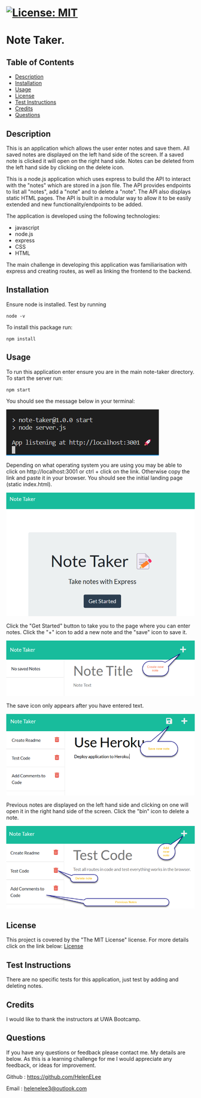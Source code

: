 
  # [![License: MIT](https://img.shields.io/badge/License-MIT-yellow.svg)](https://opensource.org/licenses/MIT)

  # Note Taker.

  ## Table of Contents
 - [Description](#description)
 - [Installation](#installation)
 - [Usage](#usage)
 - [License](#license)
 - [Test Instructions](#test-instructions)
 - [Credits](#credits)
 - [Questions](#questions)
  
  ## Description
  This is an application which allows the user enter notes and save them. All saved notes are displayed on the left hand side of the screen. If a saved note is clicked it will open on the right hand side. Notes can be deleted from the left hand side by clicking on the delete icon.
  
  This is a node.js application which uses express to build the API to interact with the "notes" which are stored in a json file. The API provides endpoints to list all "notes", add a "note" and to delete a "note". The API also displays static HTML pages. The API is built in a modular way to allow it to be easily extended and new functionality/endpoints to be added.
  
  The application is developed using the following technologies:
  - javascript
  - node.js
  - express
  - CSS
  - HTML

  The main challenge in developing this application was familiarisation with express and creating routes, as well as linking the frontend to the backend.


  ## Installation
  Ensure node is installed. Test by running 
  ```
  node -v
  ```

  To install this package run:
  ```
  npm install
  ```

  ## Usage
  To run this application enter ensure you are in the main note-taker directory. To start the server run:
```
npm start
```
You should see the message below in your terminal:

![Here is a screenshot showing the server started in the terminal.](./public/assets/images/server-started.png)

Depending on what operating system you are using you may be able to click on http://localhost:3001 or ctrl + click on the link. Otherwise copy the link and paste it in your browser. You should see the initial landing page (static index.html).

![Here is a screenshot of the landing page.](./public/assets/images/landing-page.png)

Click the "Get Started" button to take you to the page where you can enter notes. Click the "+" icon to add a new note and the "save" icon to save it. 

![Here is a screenshot of the application working initially.](./public/assets/images/new_note.png)

The save icon only appears after you have entered text.

![Here is a screenshot of the application wwith new note .](./public/assets/images/save-note.png)

Previous notes are displayed on the left hand side and clicking on one will open it in the right hand side of the screen. Click the "bin" icon to delete a note.

![Here is a screenshot of the application with existing notes.](./public/assets/images/previous_notes.png)


  ## License
  This project is covered by the "The MIT License" license.
  For more details click on the link below:
  [License](https://opensource.org/licenses/MIT)
  
  
  ## Test Instructions
  There are no specific tests for this application, just test by adding and deleting notes.

  ## Credits
  I would like to thank the instructors at UWA Bootcamp. 
  
  ## Questions
 If you have any questions or feedback please contact me. My details are below. As this is a learning challenge for me I would appreciate any feedback, or ideas for improvement.

 Github : https://github.com/HelenELee 

 Email : helenelee3@outlook.com
  